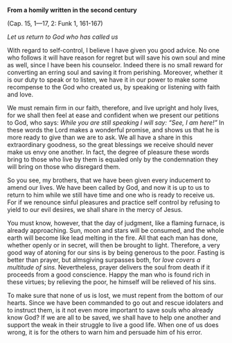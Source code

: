 

**From a homily written in the second century**

(Cap. 15, 1—17, 2: Funk 1, 161-167)

_Let us return to God who has called us_

With regard to self-control, I believe I have given you good advice. No one who follows it will have reason for regret but will save his own soul and mine as well, since I have been his counselor. Indeed there is no small reward for converting an erring soul and saving it from perishing. Moreover, whether it is our duty to speak or to listen, we have it in our power to make some recompense to the God who created us, by speaking or listening with faith and love.

We must remain firm in our faith, therefore, and live upright and holy lives, for we shall then feel at ease and confident when we present our petitions to God, who says: _While you are still speaking I will say: “See, I am here!”_ In these words the Lord makes a wonderful promise, and shows us that he is more ready to give than we are to ask. We all have a share in this extraordinary goodness, so the great blessings we receive should never make us envy one another. In fact, the degree of pleasure these words bring to those who live by them is equaled only by the condemnation they will bring on those who disregard them.

So you see, my brothers, that we have been given every inducement to amend our lives. We have been called by God, and now it is up to us to return to him while we still have time and one who is ready to receive us. For if we renounce sinful pleasures and practice self control by refusing to yield to our evil desires, we shall share in the mercy of Jesus.

You must know, however, that the day of judgment, like a flaming furnace, is already approaching. Sun, moon and stars will be consumed, and the whole earth will become like lead melting in the fire. All that each man has done, whether openly or in secret, will then be brought to light. Therefore, a very good way of atoning for our sins is by being generous to the poor. Fasting is better than prayer, but almsgiving surpasses both, for _love covers a multitude of sins._ Nevertheless, prayer delivers the soul from death if it proceeds from a good conscience. Happy the man who is found rich in these virtues; by relieving the poor, he himself will be relieved of his sins.

To make sure that none of us is lost, we must repent from the bottom of our hearts. Since we have been commanded to go out and rescue idolaters and to instruct them, is it not even more important to save souls who already know God? If we are all to be saved, we shall have to help one another and support the weak in their struggle to live a good life. When one of us does wrong, it is for the others to warn him and persuade him of his error.

